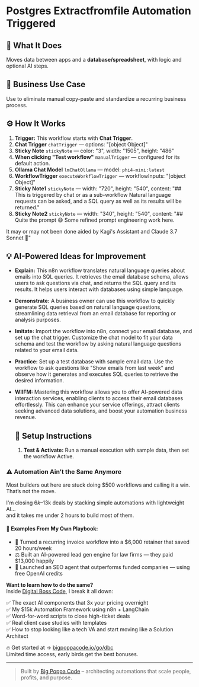 # Postgres Extractfromfile Automation Triggered
  ## 🚀 What It Does
  Moves data between apps and a **database/spreadsheet**, with logic and optional AI steps.
  
  ## 💼 Business Use Case
  Use to eliminate manual copy-paste and standardize a recurring business process.
  
  ## ⚙️ How It Works
  1. **Trigger:** This workflow starts with **Chat Trigger**.
  2. **Chat Trigger** `chatTrigger` — options: "[object Object]"
3. **Sticky Note** `stickyNote` — color: "3", width: "1505", height: "486"
4. **When clicking "Test workflow"** `manualTrigger` — configured for its default action.
5. **Ollama Chat Model** `lmChatOllama` — model: `phi4-mini:latest`
6. **WorkflowTrigger** `executeWorkflowTrigger` — workflowInputs: "[object Object]"
7. **Sticky Note1** `stickyNote` — width: "720", height: "540", content: "## This is triggered by chat or as a sub-workflow
Natural language requests can be asked, and a SQL query as well as its results will be returned."
8. **Sticky Note2** `stickyNote` — width: "340", height: "540", content: "## Quite the prompt 😅
Some refined prompt engineering work here.

It may or may not been done aided by Kagi's Assistant and Claude 3.7 Sonnet 👀"
  
  ## 💡 AI-Powered Ideas for Improvement
  - **Explain:** This n8n workflow translates natural language queries about emails into SQL queries. It retrieves the email database schema, allows users to ask questions via chat, and returns the SQL query and its results. It helps users interact with databases using simple language.

- **Demonstrate:** A business owner can use this workflow to quickly generate SQL queries based on natural language questions, streamlining data retrieval from an email database for reporting or analysis purposes.

- **Imitate:** Import the workflow into n8n, connect your email database, and set up the chat trigger. Customize the chat model to fit your data schema and test the workflow by asking natural language questions related to your email data.

- **Practice:** Set up a test database with sample email data. Use the workflow to ask questions like "Show emails from last week" and observe how it generates and executes SQL queries to retrieve the desired information.

- **WIIFM:** Mastering this workflow allows you to offer AI-powered data interaction services, enabling clients to access their email databases effortlessly. This can enhance your service offerings, attract clients seeking advanced data solutions, and boost your automation business revenue.
  
  ## 🔧 Setup Instructions
  1. **Test & Activate:** Run a manual execution with sample data, then set the workflow Active.
  
### ⚠️ Automation Ain’t the Same Anymore

Most builders out here are stuck doing $500 workflows and calling it a win.  
That’s not the move.  

I'm closing $6k–$13k deals by stacking simple automations with lightweight AI...  
and it takes me under 2 hours to build most of them.

#### 🧠 Examples From My Own Playbook:
- 🔁 Turned a recurring invoice workflow into a $6,000 retainer that saved 20 hours/week  
- ⚖️ Built an AI-powered lead gen engine for law firms — they paid $13,000 happily  
- 🚀 Launched an SEO agent that outperforms funded companies — using free OpenAI credits  

**Want to learn how to do the same?**  
Inside [Digital Boss Code](https://bigpoppacode.io/go/dbc), I break it all down:

✅ The exact AI components that 3x your pricing overnight  
✅ My $15k Automation Framework using n8n + LangChain  
✅ Word-for-word scripts to close high-ticket deals  
✅ Real client case studies with templates  
✅ How to stop looking like a tech VA and start moving like a Solution Architect  

🔥 Get started at → [bigpoppacode.io/go/dbc](https://bigpoppacode.io/go/dbc)  
Limited time access, early birds get the best bonuses.

---
> Built by [Big Poppa Code](https://bigpoppacode.io) – architecting automations that scale people, profits, and purpose.
  
